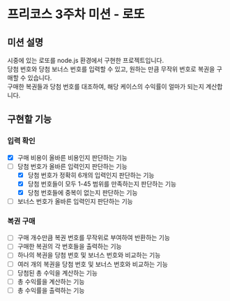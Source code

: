 # 프리코스 3주차 미션 - 로또

## 미션 설명  
시중에 있는 로또를 node.js 환경에서 구현한 프로젝트입니다.  
당첨 번호와 당첨 보너스 번호를 입력할 수 있고, 원하는 만큼 무작위 번호로 복권을 구매할 수 있습니다.  
구매한 복권들과 당첨 번호를 대조하여, 해당 케이스의 수익률이 얼마가 되는지 계산합니다.  
  
## 구현할 기능  
### 입력 확인  
- [x] 구매 비용이 올바른 비용인지 판단하는 기능  
- [ ] 당첨 번호가 올바른 입력인지 판단하는 기능  
    - [x] 당첨 번호가 정확히 6개의 입력인지 판단하는 기능  
    - [x] 당첨 번호들이 모두 1-45 범위를 만족하는지 판단하는 기능  
    - [x] 당첨 번호들에 중복이 없는지 판단하는 기능  
- [ ] 보너스 번호가 올바른 입력인지 판단하는 기능  
  
### 복권 구매  
- [ ] 구매 개수만큼 복권 번호를 무작위로 부여하여 반환하는 기능  
- [ ] 구매한 복권의 각 번호들을 출력하는 기능  
- [ ] 하나의 복권을 당첨 번호 및 보너스 번호와 비교하는 기능  
- [ ] 여러 개의 복권을 당첨 번호 및 보너스 번호와 비교하는 기능  
- [ ] 당첨된 총 수익을 계산하는 기능  
- [ ] 총 수익률을 계산하는 기능  
- [ ] 총 수익률을 출력하는 기능  
